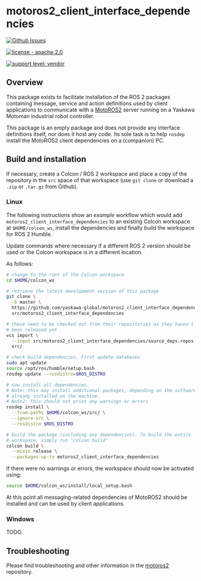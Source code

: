 # motoros2_client_interface_dependencies

[![Github Issues](https://img.shields.io/github/issues/yaskawa-global/motoros2_client_interface_dependencies.svg)](http://github.com/yaskawa-global/motoros2_client_interface_dependencies/issues)

[![license - apache 2.0](https://img.shields.io/:license-Apache%202.0-yellowgreen.svg)](https://opensource.org/licenses/Apache-2.0)

[![support level: vendor](https://img.shields.io/badge/support%20level-vendor-brightgreen.svg)](http://rosindustrial.org/news/2016/10/7/better-supporting-a-growing-ros-industrial-software-platform)

## Overview

This package exists to facilitate installation of the ROS 2 packages containing message, service and action definitions used by client applications to communicate with a [MotoROS2](https://github.com/yaskawa-global/motoros2) server running on a Yaskawa Motoman industrial robot controller.

This package is an empty package and does not provide any interface definitions itself, nor does it host any code.
Its sole task is to help `rosdep` install the MotoROS2 client dependencies on a (companion) PC.

## Build and installation

If necessary, create a Colcon / ROS 2 workspace and place a copy of the repository in the `src` space of that workspace (use `git clone` or download a `.zip` or `.tar.gz` from Github).

### Linux

The following instructions show an *example* workflow which would add `motoros2_client_interface_dependencies` to an existing Colcon workspace at `$HOME/colcon_ws`, install the dependencies and finally build the workspace for ROS 2 Humble.

Update commands where necessary if a different ROS 2 version should be used or the Colcon workspace is in a different location.

As follows:

```bash
# change to the root of the Colcon workspace
cd $HOME/colcon_ws

# retrieve the latest development version of this package
git clone \
  -b master \
  https://github.com/yaskawa-global/motoros2_client_interface_dependencies.git \
  src/motoros2_client_interface_dependencies

# these need to be checked out from their repositories as they haven't
# been released yet
vcs import \
  --input src/motoros2_client_interface_dependencies/source_deps.repos \
  src/

# check build dependencies. First update databases
sudo apt update
source /opt/ros/humble/setup.bash
rosdep update --rosdistro=$ROS_DISTRO

# now install all dependencies.
# Note: this may install additional packages, depending on the software
# already installed on the machine.
# Note2: this should not print any warnings or errors
rosdep install \
  --from-paths $HOME/colcon_ws/src/ \
  --ignore-src \
  --rosdistro $ROS_DISTRO

# build the package (including any dependencies). To build the entire
# workspace, simply run 'colcon build'
colcon build \
  --mixin release \
  --packages-up-to motoros2_client_interface_dependencies
```

If there were no warnings or errors, the workspace should now be activated using:

```bash
source $HOME/colcon_ws/install/local_setup.bash
```

At this point all messaging-related dependencies of MotoROS2 should be installed and can be used by client applications.

### Windows

TODO.

## Troubleshooting

Please find troubleshooting and other information in the [motoros2](https://github.com/yaskawa-global/motoros2) repository.
